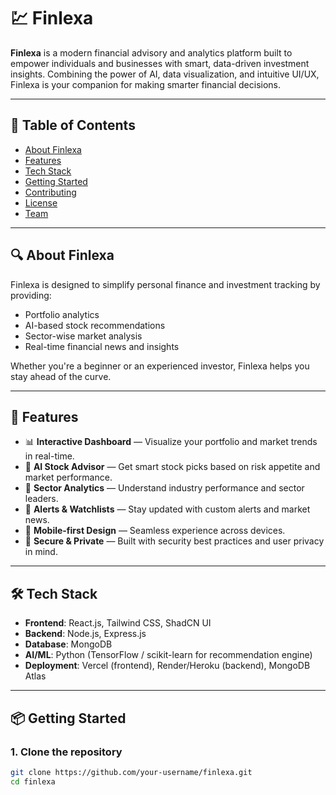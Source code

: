 # 💹 Finlexa

**Finlexa** is a modern financial advisory and analytics platform built to empower individuals and businesses with smart, data-driven investment insights. Combining the power of AI, data visualization, and intuitive UI/UX, Finlexa is your companion for making smarter financial decisions.

---

## 📌 Table of Contents

- [About Finlexa](#about-finlexa)
- [Features](#features)
- [Tech Stack](#tech-stack)
- [Getting Started](#getting-started)
- [Contributing](#contributing)
- [License](#license)
- [Team](#team)

---

## 🔍 About Finlexa

Finlexa is designed to simplify personal finance and investment tracking by providing:
- Portfolio analytics
- AI-based stock recommendations
- Sector-wise market analysis
- Real-time financial news and insights

Whether you're a beginner or an experienced investor, Finlexa helps you stay ahead of the curve.

---

## 🚀 Features

- 📊 **Interactive Dashboard** — Visualize your portfolio and market trends in real-time.
- 🤖 **AI Stock Advisor** — Get smart stock picks based on risk appetite and market performance.
- 🏦 **Sector Analytics** — Understand industry performance and sector leaders.
- 🔔 **Alerts & Watchlists** — Stay updated with custom alerts and market news.
- 📱 **Mobile-first Design** — Seamless experience across devices.
- 🔐 **Secure & Private** — Built with security best practices and user privacy in mind.

---

## 🛠 Tech Stack

- **Frontend**: React.js, Tailwind CSS, ShadCN UI
- **Backend**: Node.js, Express.js
- **Database**: MongoDB
- **AI/ML**: Python (TensorFlow / scikit-learn for recommendation engine)
- **Deployment**: Vercel (frontend), Render/Heroku (backend), MongoDB Atlas

---

## 📦 Getting Started

### 1. Clone the repository

```bash
git clone https://github.com/your-username/finlexa.git
cd finlexa

